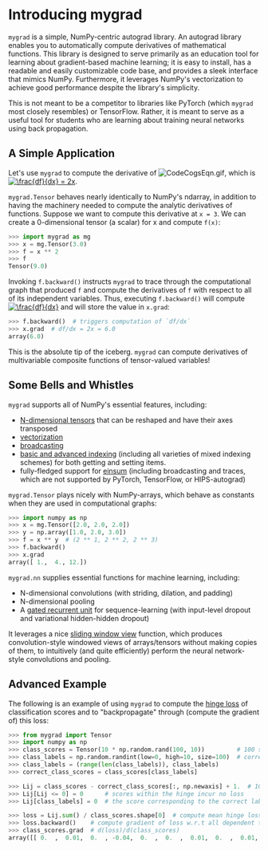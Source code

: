 # Introducing mygrad
`mygrad` is a simple, NumPy-centric autograd library. An autograd library enables you to automatically compute derivatives of mathematical functions. This library
is designed to serve primarily as an education tool for learning about gradient-based machine learning; it is easy to install, has a readable and easily customizable code
base, and provides a sleek interface that mimics NumPy. Furthermore, it leverages NumPy's vectorization
to achieve good performance despite the library's simplicity. 

This is not meant to be a competitor to libraries like PyTorch (which `mygrad` most closely resembles) or
TensorFlow. Rather, it is meant to serve as a useful tool for students who are learning about training neural networks
using back propagation.

## A Simple Application
Let's use `mygrad` to compute the derivative of
![CodeCogsEqn.gif](https://user-images.githubusercontent.com/29104956/39901776-9e5ed362-5498-11e8-9890-e84aa2b6dae1.gif),
which is <a href="https://www.codecogs.com/eqnedit.php?latex=df/dx&space;=&space;2x" target="_blank"><img
src="https://latex.codecogs.com/gif.latex?df/dx&space;=&space;2x" title="\frac{df}{dx} = 2x"
/></a>.

`mygrad.Tensor` behaves nearly identically to NumPy's ndarray, in addition to having the machinery needed to
compute the analytic derivatives of functions. Suppose we want to compute this derivative at `x = 3`. We can create a
0-dimensional tensor (a scalar) for x and compute `f(x)`:

```python
>>> import mygrad as mg
>>> x = mg.Tensor(3.0)
>>> f = x ** 2
>>> f
Tensor(9.0)
```

Invoking `f.backward()` instructs `mygrad` to trace through the computational graph that produced `f` and compute the
derivatives of `f` with respect to all of its independent variables. Thus, executing `f.backward()` will compute <a
href="https://www.codecogs.com/eqnedit.php?latex=df/dx&" target="_blank"><img
src="https://latex.codecogs.com/gif.latex?df/dx&" title="\frac{df}{dx}" /></a> and will store the value in
`x.grad`:

```python
>>> f.backward()  # triggers computation of `df/dx`
>>> x.grad  # df/dx = 2x = 6.0
array(6.0)
```

This is the absolute tip of the iceberg. `mygrad` can compute derivatives of multivariable composite
functions of tensor-valued variables!

## Some Bells and Whistles
`mygrad` supports all of NumPy's essential features, including:
 - [N-dimensional tensors](http://www.pythonlikeyoumeanit.com/Module3_IntroducingNumpy/IntroducingTheNDarray.html) that can be reshaped and have their axes transposed
 - [vectorization](http://www.pythonlikeyoumeanit.com/Module3_IntroducingNumpy/VectorizedOperations.html)
 - [broadcasting](http://www.pythonlikeyoumeanit.com/Module3_IntroducingNumpy/Broadcasting.html)
 - [basic and advanced indexing](http://www.pythonlikeyoumeanit.com/Module3_IntroducingNumpy/BasicIndexing.html) (including all varieties of mixed indexing schemes) for both getting and setting items.
 - fully-fledged support for [einsum](https://rockt.github.io/2018/04/30/einsum) (including broadcasting and traces,
   which are not supported by PyTorch, TensorFlow, or HIPS-autograd)

 `mygrad.Tensor` plays nicely with NumPy-arrays, which behave as constants when they are used in computational graphs:

```python
>>> import numpy as np
>>> x = mg.Tensor([2.0, 2.0, 2.0])
>>> y = np.array([1.0, 2.0, 3.0])
>>> f = x ** y  # (2 ** 1, 2 ** 2, 2 ** 3)
>>> f.backward()
>>> x.grad
array([ 1.,  4., 12.])
```

`mygrad.nn` supplies essential functions for machine learning, including:
- N-dimensional convolutions (with striding, dilation, and padding)
- N-dimensional pooling
- A [gated recurrent unit](https://en.wikipedia.org/wiki/Gated_recurrent_unit) for sequence-learning (with input-level
  dropout and variational hidden-hidden dropout)

It leverages a nice [sliding window
view](https://github.com/rsokl/MyGrad/blob/a72ebc26acf5c254f59a562c8045698387763a41/mygrad/nnet/layers/utils.py#L6)
function, which produces convolution-style windowed views of arrays/tensors without making copies of them, to
intuitively (and quite efficiently) perform the neural network-style convolutions and pooling.

## Advanced Example
The following is an example of using `mygrad` to compute the [hinge loss](https://en.wikipedia.org/wiki/Hinge_loss) of classification scores and to "backpropagate" through (compute the gradient of) this loss:

```python
>>> from mygrad import Tensor
>>> import numpy as np
>>> class_scores = Tensor(10 * np.random.rand(100, 10))         # 100 samples, 10 possible classes for each
>>> class_labels = np.random.randint(low=0, high=10, size=100)  # correct label for each datum
>>> class_labels = (range(len(class_labels)), class_labels)
>>> correct_class_scores = class_scores[class_labels]

>>> Lij = class_scores - correct_class_scores[:, np.newaxis] + 1.  # 100x10 margins
>>> Lij[Lij <= 0] = 0      # scores within the hinge incur no loss
>>> Lij[class_labels] = 0  # the score corresponding to the correct label incurs no loss

>>> loss = Lij.sum() / class_scores.shape[0]  # compute mean hinge loss
>>> loss.backward()    # compute gradient of loss w.r.t all dependent tensors
>>> class_scores.grad  # d(loss)/d(class_scores)
array([[ 0.  ,  0.01,  0.  , -0.04,  0.  ,  0.  ,  0.01,  0.  ,  0.01, 0.01], ...])
```

